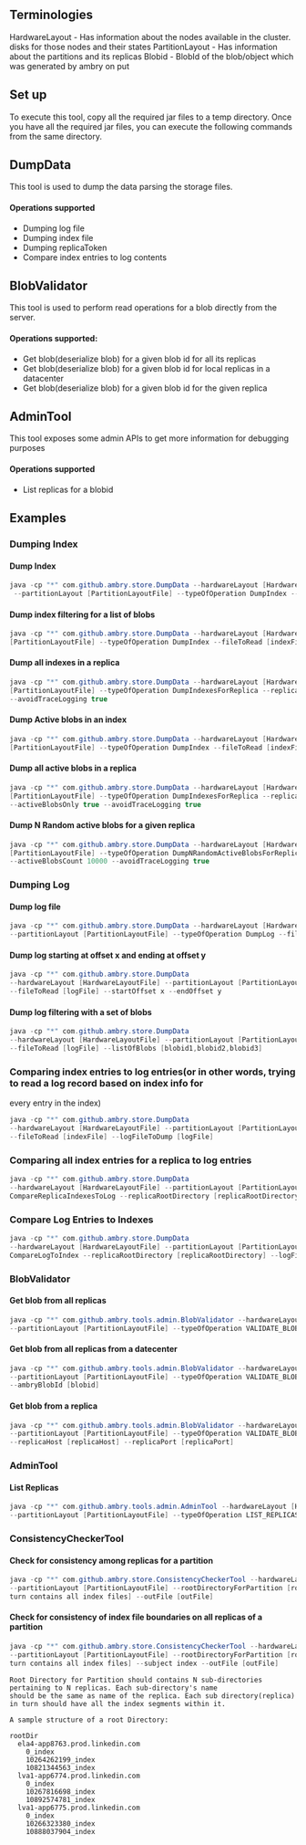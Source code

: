 ## Terminologies

HardwareLayout   - Has information about the nodes available in the cluster. disks for those nodes and their states
PartitionLayout  - Has information about the partitions and its replicas
Blobid           - BlobId of the blob/object which was generated by ambry on put


## Set up
To execute this tool, copy all the required jar files to a temp directory. Once you have all the required jar files,
you can execute the following commands from the same directory.


## DumpData
This tool is used to dump the data parsing the storage files.

#### Operations supported
* Dumping log file
* Dumping index file
* Dumping replicaToken
* Compare index entries to log contents

## BlobValidator
This tool is used to perform read operations for a blob directly from the server.

#### Operations supported:
* Get blob(deserialize blob) for a given blob id for all its replicas
* Get blob(deserialize blob) for a given blob id for local replicas in a datacenter
* Get blob(deserialize blob) for a given blob id for the given replica

## AdminTool
This tool exposes some admin APIs to get more information for debugging purposes

#### Operations supported
* List replicas for a blobid

## Examples

### Dumping Index

#### Dump Index
```java
java -cp "*" com.github.ambry.store.DumpData --hardwareLayout [HardwareLayoutFile]
 --partitionLayout [PartitionLayoutFile] --typeOfOperation DumpIndex --fileToRead [indexFile]
```

#### Dump index filtering for a list of blobs
```java
java -cp "*" com.github.ambry.store.DumpData --hardwareLayout [HardwareLayoutFile] --partitionLayout
[PartitionLayoutFile] --typeOfOperation DumpIndex --fileToRead [indexFile] --listOfBlobs [blobid1,blobid2,blobid3]
```

#### Dump all indexes in a replica
```java
java -cp "*" com.github.ambry.store.DumpData --hardwareLayout [HardwareLayoutFile] --partitionLayout
[PartitionLayoutFile] --typeOfOperation DumpIndexesForReplica --replicaRootDirectory [replicaRootDirecotry]
--avoidTraceLogging true
```

#### Dump Active blobs in an index
```java
java -cp "*" com.github.ambry.store.DumpData --hardwareLayout [HardwareLayoutFile] --partitionLayout
[PartitionLayoutFile] --typeOfOperation DumpIndex --fileToRead [indexFile] --activeBlobsOnly true
```

#### Dump all active blobs in a replica
```java
java -cp "*" com.github.ambry.store.DumpData --hardwareLayout [HardwareLayoutFile] --partitionLayout
[PartitionLayoutFile] --typeOfOperation DumpIndexesForReplica --replicaRootDirectory [replicaRootDirecotry]
--activeBlobsOnly true --avoidTraceLogging true
```

#### Dump N Random active blobs for a given replica
```java
java -cp "*" com.github.ambry.store.DumpData --hardwareLayout [HardwareLayoutFile] --partitionLayout
[PartitionLayoutFile] --typeOfOperation DumpNRandomActiveBlobsForReplica --replicaRootDirectory [replicaRootDirecotry]
--activeBlobsCount 10000 --avoidTraceLogging true
```

### Dumping Log

#### Dump log file
```java
java -cp "*" com.github.ambry.store.DumpData --hardwareLayout [HardwareLayoutFile]
--partitionLayout [PartitionLayoutFile] --typeOfOperation DumpLog --fileToRead [logFile]
```

#### Dump log starting at offset x and ending at offset y
```java
java -cp "*" com.github.ambry.store.DumpData
--hardwareLayout [HardwareLayoutFile] --partitionLayout [PartitionLayoutFile] --typeOfOperation DumpLog
--fileToRead [logFile] --startOffset x --endOffset y
```

#### Dump log filtering with a set of blobs
```java
java -cp "*" com.github.ambry.store.DumpData
--hardwareLayout [HardwareLayoutFile] --partitionLayout [PartitionLayoutFile] --typeOfOperation DumpLog
--fileToRead [logFile] --listOfBlobs [blobid1,blobid2,blobid3]
```

### Comparing index entries to log entries(or in other words, trying to read a log record based on index info for
every entry in the index)
```java
java -cp "*" com.github.ambry.store.DumpData
--hardwareLayout [HardwareLayoutFile] --partitionLayout [PartitionLayoutFile] --typeOfOperation CompareIndexToLog
--fileToRead [indexFile] --logFileToDump [logFile]
```
### Comparing all index entries for a replica to log entries
```java
java -cp "*" com.github.ambry.store.DumpData
--hardwareLayout [HardwareLayoutFile] --partitionLayout [PartitionLayoutFile] --typeOfOperation
CompareReplicaIndexesToLog --replicaRootDirectory [replicaRootDirectory] --logFileToDump [logFile]
```

### Compare Log Entries to Indexes
```java
java -cp "*" com.github.ambry.store.DumpData
--hardwareLayout [HardwareLayoutFile] --partitionLayout [PartitionLayoutFile] --typeOfOperation
CompareLogToIndex --replicaRootDirectory [replicaRootDirectory] --logFileToDump [logFile]
```

### BlobValidator

#### Get blob from all replicas
```java
java -cp "*" com.github.ambry.tools.admin.BlobValidator --hardwareLayout [HardwareLayoutFile]
--partitionLayout [PartitionLayoutFile] --typeOfOperation VALIDATE_BLOB_ON_ALL_REPLICAS --ambryBlobId [blobid]
```

#### Get blob from all replicas from a datecenter
```java
java -cp "*" com.github.ambry.tools.admin.BlobValidator --hardwareLayout [HardwareLayoutFile]
--partitionLayout [PartitionLayoutFile] --typeOfOperation VALIDATE_BLOB_ON_DATACENTER --fabric [fabric]
--ambryBlobId [blobid]
```

#### Get blob from a replica
```java
java -cp "*" com.github.ambry.tools.admin.BlobValidator --hardwareLayout [HardwareLayoutFile]
--partitionLayout [PartitionLayoutFile] --typeOfOperation VALIDATE_BLOB_ON_REPLICA --ambryBlobId [blobid]
--replicaHost [replicaHost] --replicaPort [replicaPort]
```

### AdminTool

#### List Replicas
```java
java -cp "*" com.github.ambry.tools.admin.AdminTool --hardwareLayout [HardwareLayoutFile]
--partitionLayout [PartitionLayoutFile] --typeOfOperation LIST_REPLICAS --ambryBlobId [blobid]
```

### ConsistencyCheckerTool

#### Check for consistency among replicas for a partition
```java
java -cp "*" com.github.ambry.store.ConsistencyCheckerTool --hardwareLayout [HardwareLayoutFile]
--partitionLayout [PartitionLayoutFile] --rootDirectoryForPartition [rootDirectory which contains replicas which in
turn contains all index files] --outFile [outFile]
```

#### Check for consistency of index file boundaries on all replicas of a partition
```java
java -cp "*" com.github.ambry.store.ConsistencyCheckerTool --hardwareLayout [HardwareLayoutFile]
--partitionLayout [PartitionLayoutFile] --rootDirectoryForPartition [rootDirectory which contains replicas which in
turn contains all index files] --subject index --outFile [outFile]
```

```
Root Directory for Partition should contains N sub-directories pertaining to N replicas. Each sub-directory's name
should be the same as name of the replica. Each sub directory(replica) in turn should have all the index segments within it.

A sample structure of a root Directory:

rootDir
  ela4-app8763.prod.linkedin.com
    0_index
    10264262199_index
    10821344563_index
  lva1-app6774.prod.linkedin.com
    0_index
    10267816698_index
    10892574781_index
  lva1-app6775.prod.linkedin.com
    0_index
    10266323380_index
    10888037904_index
```

